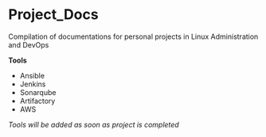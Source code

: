 # Project_Docs
Compilation of documentations for personal projects in Linux Administration and DevOps 

**Tools**

- Ansible
- Jenkins
- Sonarqube
- Artifactory
- AWS

*Tools will be added as soon as project is completed*
